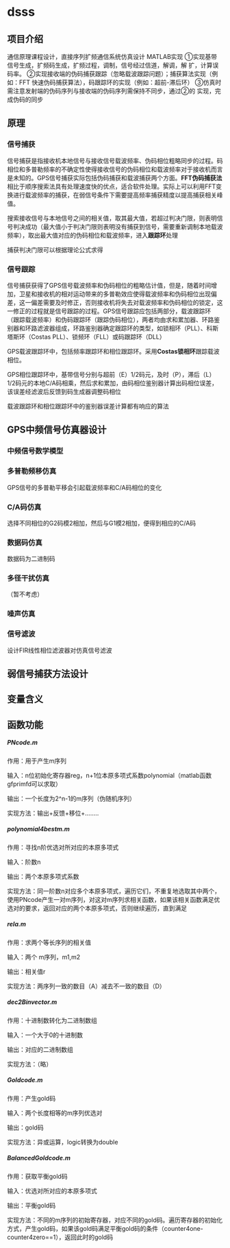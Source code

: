 # dsss

## 项目介绍
通信原理课程设计，直接序列扩频通信系统仿真设计
MATLAB实现
①实现基带信号生成，扩频码生成，扩频过程，调制，信号经过信道，解调，解
扩，计算误码率。
②实现接收端的伪码捕获跟踪（忽略载波跟踪问题）；捕获算法实现（例如：FFT
快速伪码捕获算法），码跟踪环的实现（例如：超前-滞后环）
③仿真时需注意发射端的伪码序列与接收端的伪码序列需保持不同步，通过②的
实现，完成伪码的同步

## 原理

### 信号捕获

信号捕获是指接收机本地信号与接收信号载波频率、伪码相位粗略同步的过程。码相位和多普勒频率的不确定性使得接收信号的伪码相位和载波频率对于接收机而言是未知的。GPS信号捕获实际包括伪码捕获和载波捕获两个方面。**FFT伪码捕获法**相比于顺序搜索法具有处理速度快的优点，适合软件处理。实际上可以利用FFT变换进行载波频率的捕获，在弱信号条件下需要提高频率捕获精度以提高捕获相关峰值。

搜索接收信号与本地信号之间的相关值，取其最大值，若超过判决门限，则表明信号判决成功（最大值小于判决门限则表明没有捕获到信号，需要重新调制本地载波频率），取出最大值对应的伪码相位和载波频率，进入**跟踪环**处理

捕获判决门限可以根据理论公式求得

### 信号跟踪

信号捕获获得了GPS信号载波频率和伪码相位的粗略估计值，但是，随着时间增加，卫星和接收机的相对运动带来的多普勒效应使得载波频率和伪码相位出现偏差，这一偏差需要及时修正，否则接收机将失去对载波频率和伪码相位的锁定，这一修正的过程就是信号跟踪的过程。GPS信号跟踪应包括两部分，载波跟踪环（跟踪载波频率）和伪码跟踪环（跟踪伪码相位），两者均由求和累加器、环路鉴别器和环路滤波器组成，环路鉴别器确定跟踪环的类型，如锁相环（PLL）、科斯塔斯环（Costas PLL）、锁频环（FLL）或码跟踪环（DLL）

GPS载波跟踪环中，包括频率跟踪环和相位跟踪环。采用**Costas锁相环**跟踪载波相位。

GPS相位跟踪环中，基带信号分别与超前（E）1/2码元，及时（P），滞后（L）1/2码元的本地C/A码相乘，然后求和累加，由码相位鉴别器计算出码相位误差，该误差经滤波后反馈到码生成器调整码相位

载波跟踪环和相位跟踪环中的鉴别器误差计算都有响应的算法

## GPS中频信号仿真器设计

### 中频信号数学模型

### 多普勒频移仿真

GPS信号的多普勒平移会引起载波频率和C/A码相位的变化

### C/A码仿真

选择不同相位的G2码模2相加，然后与G1模2相加，便得到相应的C/A码

### 数据码仿真

数据码为二进制码

### 多径干扰仿真

（暂不考虑）

### 噪声仿真

### 信号滤波

设计FIR线性相位滤波器对仿真信号滤波

## 弱信号捕获方法设计





## 变量含义

## 函数功能

##### PNcode.m

作用：用于产生m序列

输入：n位初始化寄存器reg，n+1位本原多项式系数polynomial（matlab函数gfprimfd可以求取）

输出：一个长度为2^n-1的m序列（伪随机序列）

实现方法：输出+反馈+移位+........

##### polynomial4bestm.m

作用：寻找n阶优选对所对应的本原多项式 

输入：阶数n

输出：两个本原多项式系数

实现方法：同一阶数n对应多个本原多项式，遍历它们，不重复地选取其中两个，使用PNcode产生一对m序列，对这对m序列求相关函数，如果该相关函数满足优选对的要求，返回对应的两个本原多项式，否则继续遍历，直到满足

##### rela.m

作用：求两个等长序列的相关值

输入：两个 m序列，m1,m2

输出：相关值r

实现方法：两序列一致的数目（A）减去不一致的数目（D）

##### dec2Binvector.m

作用：十进制数转化为二进制数组

输入：一个大于0的十进制数

输出：对应的二进制数组

实现方法：（略）

##### Goldcode.m

作用：产生gold码

输入：两个长度相等的m序列优选对

输出：gold码

实现方法：异或运算，logic转换为double

##### BalancedGoldcode.m

作用：获取平衡gold码

输入：优选对所对应的本原多项式

输出：平衡gold码

实现方法：不同的m序列的初始寄存器，对应不同的gold码。遍历寄存器的初始化方式，产生gold码，如果该gold码满足平衡gold码的条件（counter4one-counter4zero==1），返回此时的gold码
